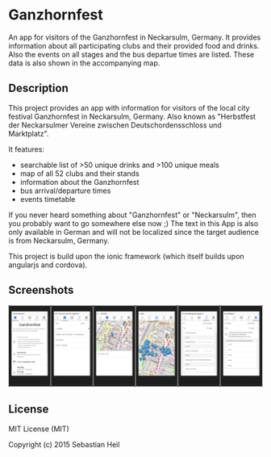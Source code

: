# Ganzhornfest
An app for visitors of the Ganzhornfest in Neckarsulm, Germany. It provides information about all participating clubs and their provided food and drinks. Also the events on all stages and the bus departue times are listed. These data is also shown in the accompanying map.

## Description

This project provides an app with information for visitors of the local city festival Ganzhornfest in Neckarsulm, Germany. Also known as "Herbstfest der Neckarsulmer Vereine zwischen Deutschordensschloss und Marktplatz".

It features:
- searchable list of >50 unique drinks and >100 unique meals
- map of all 52 clubs and their stands
- information about the Ganzhornfest
- bus arrival/departure times
- events timetable

If you never heard something about "Ganzhornfest" or "Neckarsulm", then you probably want to go somewhere else now ;) The text in this App is also only available in German and will not be localized since the target audience is from Neckarsulm, Germany.

This project is build upon the ionic framework (which itself builds upon angularjs and cordova).

## Screenshots

![Ganzhornfest App][gallery]

## License

MIT License (MIT)

Copyright (c) 2015 Sebastian Heil


[gallery]: resources/ganzhornfest_app_gallery.png "Ganzhornfest App"
